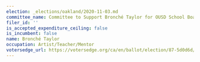 ```yaml
---
election: _elections/oakland/2020-11-03.md
committee_name: Committee to Support Bronché Taylor for OUSD School Board 2020
filer_id: ''
is_accepted_expenditure_ceiling: false
is_incumbent: false
name: Bronché Taylor
occupation: Artist/Teacher/Mentor
votersedge_url: https://votersedge.org/ca/en/ballot/election/87-5d0d6d/address/null/zip/94605/contests/contest/21298/candidate/151507
---
```

